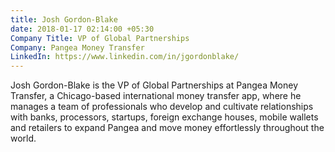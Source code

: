 ```yaml
---
title: Josh Gordon-Blake
date: 2018-01-17 02:14:00 +05:30
Company Title: VP of Global Partnerships
Company: Pangea Money Transfer
LinkedIn: https://www.linkedin.com/in/jgordonblake/
---
```


Josh Gordon-Blake is the VP of Global Partnerships at Pangea Money Transfer, a Chicago-based international money transfer app, where he manages a team of professionals who develop and cultivate relationships with banks, processors, startups, foreign exchange houses, mobile wallets and retailers to expand Pangea and move money effortlessly throughout the world.